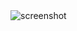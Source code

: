 <img srs="https://github.com/its-mahi/googlers/blob/main/Scree%20Shots/Screenshot%202023-09-24%20at%202.27.33%20PM.png" alt="screenshot">

